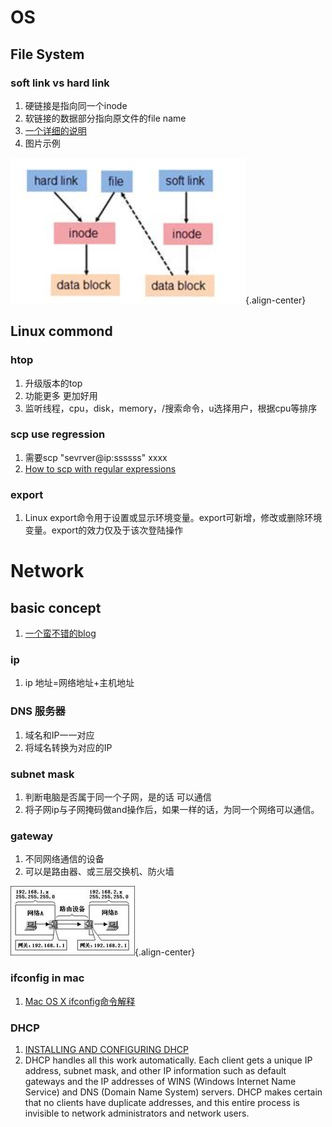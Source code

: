 <!-- TITLE: OS&Network -->
<!-- SUBTITLE: Operation System and Network -->

# OS
## File System
### soft link vs hard link
1. 硬链接是指向同一个inode
2. 软链接的数据部分指向原文件的file name 
3. [一个详细的说明](https://www.ibm.com/developerworks/cn/linux/l-cn-hardandsymb-links/index.html)
4. 图片示例 

![Pic 1](/uploads/pic-1.png "Pic 1"){.align-center}





## Linux commond
### htop
1. 升级版本的top
2. 功能更多 更加好用
3. 监听线程，cpu，disk，memory，/搜索命令，u选择用户，根据cpu等排序

### scp use regression
1. 需要scp "sevrver@ip:ssssss" xxxx
2. [How to scp with regular expressions](https://unix.stackexchange.com/questions/67055/how-to-scp-with-regular-expressions)


### export
1. Linux export命令用于设置或显示环境变量。export可新增，修改或删除环境变量。export的效力仅及于该次登陆操作
# Network
## basic concept
1. [一个蛮不错的blog](http://www.cnblogs.com/JuneWang/p/3917697.html)
### ip
1. ip 地址=网络地址+主机地址

### DNS 服务器
1. 域名和IP一一对应
2. 将域名转换为对应的IP

### subnet mask 
1. 判断电脑是否属于同一个子网，是的话 可以通信
2. 将子网ip与子网掩码做and操作后，如果一样的话，为同一个网络可以通信。

### gateway
1. 不同网络通信的设备
2. 可以是路由器、或三层交换机、防火墙

![Gateway](/uploads/gateway.jpg "Gateway"){.align-center}


### ifconfig in mac
1. [Mac OS X ifconfig命令解释](https://blog.csdn.net/yangziluomu/article/details/75043171)

### DHCP
1. [INSTALLING AND CONFIGURING DHCP](https://www.dummies.com/programming/certification/installing-and-configuring-dhcp/)
2. DHCP handles all this work automatically. Each client gets a unique IP address, subnet mask, and other IP information such as default gateways and the IP addresses of WINS (Windows Internet Name Service) and DNS (Domain Name System) servers. DHCP makes certain that no clients have duplicate addresses, and this entire process is invisible to network administrators and network users. 
